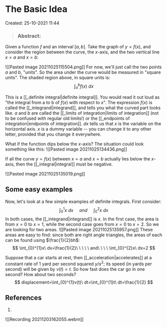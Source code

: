 # The Basic Idea
Created: 25-10-2021 11:44

> ### **Abstract:**

Given a function $f$ and an interval $[a,b]$.  Take the graph of $y=f(x)$, and consider the region between the curve, the $x$-axis, and the two vertical line $x=a$ and $x=b$:

![[Pasted image 20211025115504.png]]
For now, we'll just call the two points $a$ and $b$, "units". So the area under the curve would be measured in "square units". The shaded region above, in square units is:
$$
\int_{a}^{b}f(x)\ dx
$$

This is a [[_definite integral|definite integral]]. You would read it out loud as "the integral from a to b of $f(x)$ with respect to $x$". The expression $f(x)$ is called the [[_integrand|integrand]], and tells you what the curved part looks like. $a$ and $b$ are called the [[_limits of integration|limits of integration]] (not to be confused with regular old limits!) or the [[_endpoints of integration|endpoints of integration]]. $dx$ tells us that $x$ is the variable on the horizontal axis. $x$ is a dummy variable -- you can change it to any other letter, provided that you change it everywhere. 

What if the function dips below the $x$-axis? The situation could look something like this:
![[Pasted image 20211025134436.png]]

If all the curve $y=f(x)$ between $x=a$ and $x=b$ actually lies below the $x$-axis, then the [[_integral|integral]] must be negative.

![[Pasted image 20211025135019.png]]

## Some easy examples
Now, let's look at a few simple examples of definite integrals. First consider:
$$
\int_{0}^{1}x\ dx\ \ \ \ \ and\ \ \ \ \ \int_{0}^{2}x\ dx
$$
In both cases, the [[_integrand|integrand]] is $x$. In the first case, the area is from $x=0$ to $x=1$, while the second case goes from $x=0$ to $x=2$. So we are looking for two areas.
![[Pasted image 20211025135957.png]]
These areas are easy to find: since both are right angle triangles, the areas of each can be found using $\frac{1}{2}bh$:
$$
\int_{0}^{1}x\ dx=\frac{1}{2}\ \ \ \ \ and\ \ \ \ \int_{0}^{2}x\ dx=2
$$

Suppose that a car starts at rest, then [[_acceleration|accelerates]] at a constant rate of 1 yard per second squared $y/s^2$; its speed (in yards per second) will be given by $v(t)=t$. So how fast does the car go in one second? How about two seconds?
$$
displacement=\int_{0}^{1}v(t)\ dt=\int_{0}^{1}t\ dt=\frac{1}{2}
$$


## References
1. 
![[Recording 20211203162055.webm]]
